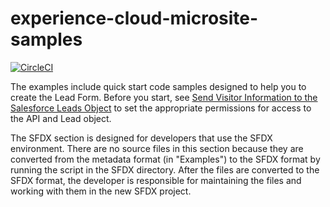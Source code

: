 # **experience-cloud-microsite-samples**

[![CircleCI](https://circleci.com/gh/forcedotcom/experience-cloud-microsite-samples/tree/main.svg?style=svg)](https://circleci.com/gh/forcedotcom/experience-cloud-microsite-samples/tree/main)

The examples include quick start code samples designed to help you to create the Lead Form. Before you start, see [Send Visitor Information to the Salesforce Leads Object](https://help.salesforce.com) to set the appropriate permissions for access to the API and Lead object.

The SFDX section is designed for developers that use the SFDX environment. There are no source files in this section because they are converted from the metadata format (in "Examples") to the SFDX format by running the script in the SFDX directory. After the files are converted to the SFDX format, the developer is responsible for maintaining the files and working with them in the new SFDX project.
